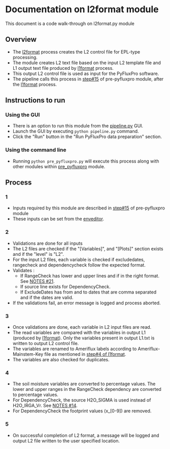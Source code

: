 # Documentation on l2format module
This document is a code walk-through on l2format.py module

## Overview
- The [l2format](https://github.com/ncsa/ameriflux-pipeline/blob/develop/ameriflux_pipeline/pyfluxpro/l2format.py) process creates the L2 control file for EPL-type processing.
- The module creates L2 text file based on the input L2 template file and L1 output text file produced by [l1format](https://github.com/ncsa/ameriflux-pipeline/blob/develop/docs/pyfluxpro/l1format.md) process.
- This output L2 control file is used as input for the PyFluxPro software. 
- The pipeline calls this process in [step#15](https://github.com/ncsa/ameriflux-pipeline/blob/develop/docs/prepyfluxpro.md#15) of pre-pyfluxpro module, after the [l1format](https://github.com/ncsa/ameriflux-pipeline/blob/develop/docs/pyfluxpro/l1format.md) process.

## Instructions to run

### Using the GUI
- There is an option to run this module from the [pipeline.py](https://github.com/ncsa/ameriflux-pipeline/blob/develop/ameriflux_pipeline/pipeline.py) GUI.
- Launch the GUI by executing ```python pipeline.py``` command.
- Click the "Run" button in the "Run PyFluxPro data preparation" section.

### Using the command line
- Running ```python pre_pyfluxpro.py``` will execute this process along with other modules within [pre_pyfluxpro](https://github.com/ncsa/ameriflux-pipeline/blob/develop/docs/prepyfluxpro.md) module.

## Process

### 1
- Inputs required by this module are described in [step#15](https://github.com/ncsa/ameriflux-pipeline/blob/develop/docs/prepyfluxpro.md#15) of pre-pyfluxpro module
- These inputs can be set from the [enveditor](https://github.com/ncsa/ameriflux-pipeline/blob/develop/docs/enveditor.md).

### 2
- Validations are done for all inputs
- The L2 files are checked if the "[Variables]", and "[Plots]" section exists and if the "level" is "L2".
- For the input L2 files, each variable is checked if excludedates, rangecheck and dependencycheck follow the expected format. 
- Validates :
  - If RangeCheck has lower and upper lines and if in the right format. See [NOTES #21](https://github.com/ncsa/ameriflux-pipeline/blob/develop/NOTES.md#21).
  - If source line exists for DependencyCheck. 
  - If ExcludeDates has from and to dates that are comma separated and if the dates are valid.
- If the validations fail, an error message is logged and process aborted.

### 3
- Once validations are done, each variable in L2 input files are read.
- The read variables are compared with the variables in output L1 (produced by [l1format](https://github.com/ncsa/ameriflux-pipeline/blob/develop/docs/pyfluxpro/l1format.md)). Only the variables present in output L1.txt is written to output L2 control file.
- The variables are renamed to Ameriflux labels according to Ameriflux-Mainstem-Key file as mentioned in [step#4 of l1format](https://github.com/ncsa/ameriflux-pipeline/blob/develop/docs/pyfluxpro/l1format.md#4).
- The variables are also checked for duplicates.

### 4
- The soil moisture variables are converted to percentage values. The lower and upper ranges in the RangeCheck dependency are converted to percentage values.
- For DependencyCheck, the source H2O_SIGMA is used instead of H2O_IRGA_Vr. See [NOTES #14](https://github.com/ncsa/ameriflux-pipeline/blob/develop/NOTES.md#14).
- For DependencyCheck the footprint values (x_[0-9]) are removed.

### 5
- On successful completion of L2 format, a message will be logged and output L2 file written to the user specified location.

